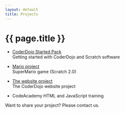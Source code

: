 ```yaml
---
layout: default
title: Projects
---
```


# {{ page.title }}

- [CoderDojo Started Pack](/project/starter)  
  Getting started with CoderDojo and Scratch software 

- [Mario project](/project/mario)  
    SuperMario game (Scratch 2.0)

- [The website project](/project/website)  
    The CoderDojo website project 

- CodeAcademy HTML and JavaScript training

Want to share your project? Please contact us.



